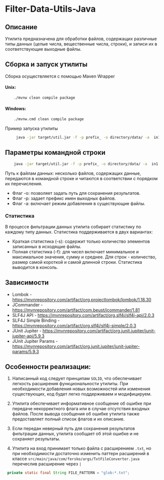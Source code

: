 # Filter-Data-Utils-Java

## Описание

Утилита предназначена для обработки файлов, содержащих различные типы данных (целые числа, вещественные числа, строки),
и записи их в соответствующие выходные файлы.

## Сборка и запуск утилиты

Сборка осуществляется с помощью Maven Wrapper

#### Unix:

```zsh
    ./mvnw clean compile package
```

#### Windows:

```zsh
    ./mvnw.cmd clean compile package
```

Пример запуска утилиты

```zsh
     java -jar target/util.jar -f -p prefix_ -o directory/data/ -a  in1.txt in2.txt
```

## Параметры командной строки

```zsh
    java -jar target/util.jar -f -p prefix_ -o directory/data/ -a  in1.txt in2.txt
```

Путь к файлам данных: несколько файлов, содержащих данные, передаются в командной строке и читаются в соответствии с
порядком их перечисления.

* Флаг -o: позволяет задать путь для сохранения результатов.
* Флаг -p: задает префикс имен выходных файлов.
* Флаг -a: включает режим добавления в существующие файлы.

### Статистика

В процессе фильтрации данных утилита собирает статистику по каждому типу данных. Статистика поддерживается в двух
вариантах:

* Краткая статистика (-s): содержит только количество элементов записанных в исходящие файлы.
* Полная статистика (-f): для чисел включает минимальное и максимальное значения, сумму и среднее. Для строк -
  количество, размер самой короткой и самой длинной строки.
  Статистика выводится в консоль.

## Зависимости

* Lombok - https://mvnrepository.com/artifact/org.projectlombok/lombok/1.18.30
* JCommander - https://mvnrepository.com/artifact/com.beust/jcommander/1.81
* SLF4J API - https://mvnrepository.com/artifact/org.slf4j/slf4j-api/2.0.3
* SLF4J Simple Binding - https://mvnrepository.com/artifact/org.slf4j/slf4j-simple/2.0.3
* JUnit Jupiter - https://mvnrepository.com/artifact/org.junit.jupiter/junit-jupiter-api/5.9.3
* JUnit Jupiter Params - https://mvnrepository.com/artifact/org.junit.jupiter/junit-jupiter-params/5.9.3

## Особенности реализации:

1. Написанный код следует принципам `SOLID`, что обеспечивает легкость расширения функциональности утилиты. При необходимости добавления новых возможностей или изменения существующих, код будет легко поддерживаем и модифицируем.

2. Утилита обеспечивает информативное сообщение об ошибке при передаче некорректного флага или в случае отсутствия входных файлов. После вывода сообщения об ошибке утилита также предоставляет полный список флагов и их описание.

3. Если передан неверный путь для сохранения результатов фильтрации данных, утилита сообщает об этой ошибке и не сохраняет результаты.

4. Утилита на вход принимает только файла с расширением `.txt`, но при необходимости достаточно изменить паттерн расширений в классе `src/main/java/com/fersko/args/TxtFileConverter.java` перечеслив расширение через `|` 
 ```java
  private static final String FILE_PATTERN = "glob:*.txt";
``` 